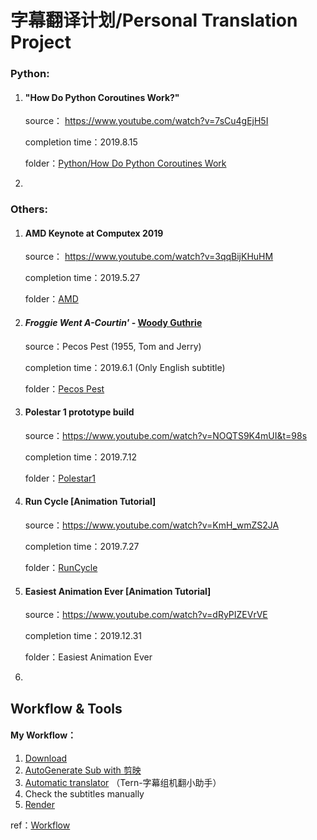 # 字幕翻译计划/Personal Translation Project

### Python:

1. #### "How Do Python Coroutines Work?"

   source： https://www.youtube.com/watch?v=7sCu4gEjH5I

   completion time：2019.8.15

   folder：[Python/How Do Python Coroutines Work](https://github.com/ClausewitzCPU0/Subtitles/tree/master/Python/How%20Do%20Python%20Coroutines%20Work)

2. 



### Others:

1. #### AMD Keynote at Computex 2019

   source： https://www.youtube.com/watch?v=3qqBijKHuHM

   completion time：2019.5.27

   folder：[AMD](https://github.com/ClausewitzCPU0/Subtitles/tree/master/AMD)

2. #### *Froggie Went A-Courtin'* - [Woody Guthrie](https://music.163.com/artist?id=84062)

   source：Pecos Pest (1955, Tom and Jerry)

   completion time：2019.6.1 (Only English subtitle)

   folder：[Pecos Pest](https://github.com/ClausewitzCPU0/Subtitles/tree/master/Pecos%20Pest)

3. #### Polestar 1 prototype build

   source：<https://www.youtube.com/watch?v=NOQTS9K4mUI&t=98s>

   completion time：2019.7.12

   folder：[Polestar1](https://github.com/ClausewitzCPU0/Subtitles/tree/master/Polestar/Polestar1)

4. #### Run Cycle [Animation Tutorial]

   source：<https://www.youtube.com/watch?v=KmH_wmZS2JA>

   completion time：2019.7.27

   folder：[RunCycle](https://github.com/ClausewitzCPU0/Subtitles/tree/master/RunCycle)

5. #### Easiest Animation Ever [Animation Tutorial]

   source：https://www.youtube.com/watch?v=dRyPIZEVrVE
   
   completion time：2019.12.31
   
   folder：Easiest Animation Ever
   
6. 

    

## Workflow & Tools 

#### My Workflow：

1. [Download](https://github.com/ytdl-org/youtube-dl)
2. [AutoGenerate Sub with 剪映](https://lv.ulikecam.com/)
3. [Automatic translator](https://zh.tern.1c7.me/) （Tern-字幕组机翻小助手）
4. Check the subtitles manually
5. [Render](https://maruko.appinn.me/)

ref：[Workflow](https://www.bilibili.com/read/cv10001483)

